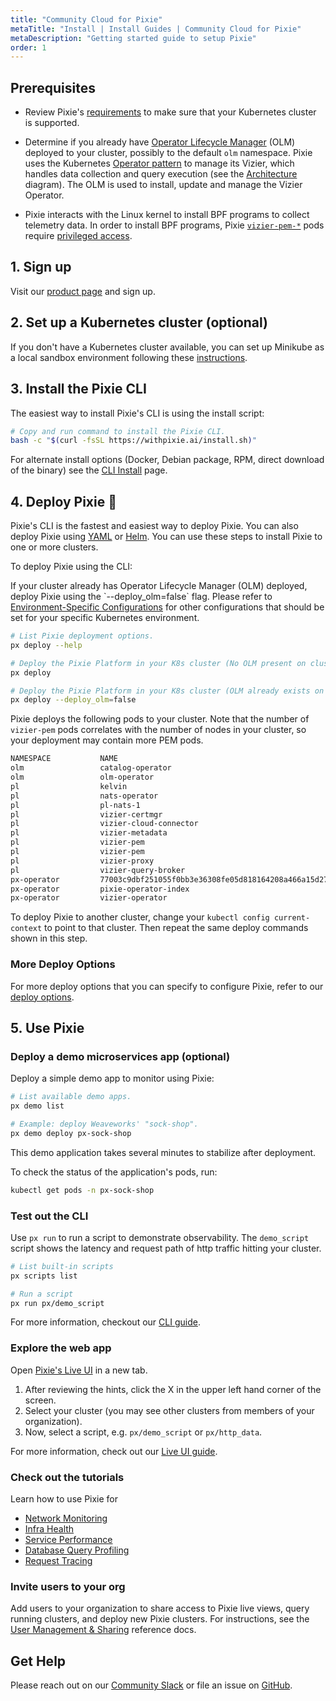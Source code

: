 ```yaml
---
title: "Community Cloud for Pixie"
metaTitle: "Install | Install Guides | Community Cloud for Pixie"
metaDescription: "Getting started guide to setup Pixie"
order: 1
---
```


## Prerequisites

- Review Pixie's [requirements](/installing-pixie/requirements) to make sure that your Kubernetes cluster is supported.

- Determine if you already have [Operator Lifecycle Manager](https://docs.openshift.com/container-platform/4.5/operators/understanding/olm/olm-understanding-olm.html) (OLM) deployed to your cluster, possibly to the default `olm` namespace. Pixie uses the Kubernetes [Operator pattern](https://kubernetes.io/docs/concepts/extend-kubernetes/operator/) to manage its Vizier, which handles data collection and query execution (see the [Architecture](/about-pixie/what-is-pixie/#architecture) diagram). The OLM is used to install, update and manage the Vizier Operator.

- Pixie interacts with the Linux kernel to install BPF programs to collect telemetry data. In order to install BPF programs, Pixie [`vizier-pem-*`](/about-pixie/what-is-pixie/#architecture) pods require [privileged access](https://github.com/pixie-io/pixie/blob/main/k8s/vizier/bootstrap/pod_security_policy.yaml).

## 1. Sign up

Visit our [product page](https://work.withpixie.ai/) and sign up.

## 2. Set up a Kubernetes cluster (optional)

If you don't have a Kubernetes cluster available, you can set up Minikube as a local sandbox environment following these [instructions](/installing-pixie/setting-up-k8s/minikube-setup).

## 3. Install the Pixie CLI

The easiest way to install Pixie's CLI is using the install script:

``` bash
# Copy and run command to install the Pixie CLI.
bash -c "$(curl -fsSL https://withpixie.ai/install.sh)"
```

For alternate install options (Docker, Debian package, RPM, direct download of the binary) see the [CLI Install](/installing-pixie/install-schemes/cli/) page.

## 4. Deploy Pixie 🚀

Pixie's CLI is the fastest and easiest way to deploy Pixie. You can also deploy Pixie using [YAML](/installing-pixie/install-schemes/yaml) or [Helm](/installing-pixie/install-schemes/helm). You can use these steps to install Pixie to one or more clusters.

To deploy Pixie using the CLI:

<Alert variant="outlined" severity="info">
  If your cluster already has Operator Lifecycle Manager (OLM) deployed, deploy Pixie using the `--deploy_olm=false` flag.
</Alert>

<Alert variant="outlined" severity="info">
  Please refer to <a href="/reference/admin/environment-configs">Environment-Specific Configurations</a> for other configurations that should be set for your specific Kubernetes environment.
</Alert>

``` bash
# List Pixie deployment options.
px deploy --help

# Deploy the Pixie Platform in your K8s cluster (No OLM present on cluster).
px deploy

# Deploy the Pixie Platform in your K8s cluster (OLM already exists on cluster).
px deploy --deploy_olm=false
```

Pixie deploys the following pods to your cluster. Note that the number of `vizier-pem` pods correlates with the number of nodes in your cluster, so your  deployment may contain more PEM pods.

```bash
NAMESPACE           NAME
olm                 catalog-operator
olm                 olm-operator
pl                  kelvin
pl                  nats-operator
pl                  pl-nats-1
pl                  vizier-certmgr
pl                  vizier-cloud-connector
pl                  vizier-metadata
pl                  vizier-pem
pl                  vizier-pem
pl                  vizier-proxy
pl                  vizier-query-broker
px-operator         77003c9dbf251055f0bb3e36308fe05d818164208a466a15d27acfddeejt7tq
px-operator         pixie-operator-index
px-operator         vizier-operator
```

To deploy Pixie to another cluster, change your `kubectl config current-context` to point to that cluster. Then repeat the same deploy commands shown in this step.

### More Deploy Options

For more deploy options that you can specify to configure Pixie, refer to our [deploy options](/reference/admin/deploy-options).

## 5. Use Pixie

### Deploy a demo microservices app (optional)

Deploy a simple demo app to monitor using Pixie:

```bash
# List available demo apps.
px demo list

# Example: deploy Weaveworks' "sock-shop".
px demo deploy px-sock-shop
```

This demo application takes several minutes to stabilize after deployment.

To check the status of the application's pods, run:

```bash
kubectl get pods -n px-sock-shop
```

### Test out the CLI

Use `px run` to run a script to demonstrate observability. The `demo_script` script shows the latency and request path of http traffic hitting your cluster.

``` bash
# List built-in scripts
px scripts list

# Run a script
px run px/demo_script
```

For more information, checkout our [CLI guide](/using-pixie/using-cli/).

### Explore the web app

Open [Pixie's Live UI](https://work.withpixie.ai) in a new tab.

1. After reviewing the hints, click the X in the upper left hand corner of the screen.
2. Select your cluster (you may see other clusters from members of your organization).
3. Now, select a script, e.g. `px/demo_script` or `px/http_data`.

For more information, check out our [Live UI guide](/using-pixie/using-live-ui/).

### Check out the tutorials

Learn how to use Pixie for

- [Network Monitoring](/tutorials/pixie-101/network-monitoring/)
- [Infra Health](/tutorials/pixie-101/infra-health/)
- [Service Performance](/tutorials/pixie-101/service-performance/)
- [Database Query Profiling](/tutorials/pixie-101/database-query-profiling/)
- [Request Tracing](/tutorials/pixie-101/request-tracing/)

### Invite users to your org

Add users to your organization to share access to Pixie live views, query running clusters, and deploy new Pixie clusters. For instructions, see the [User Management & Sharing](/reference/admin/user-mgmt) reference docs.

## Get Help

Please reach out on our [Community Slack](https://slackin.px.dev/) or file an issue on [GitHub](https://github.com/pixie-io/pixie/issues).
